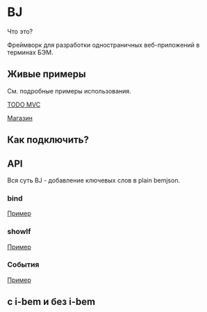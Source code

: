 # BJ
Что это? 

Фреймворк для разработки одностраничных веб-приложений в терминах БЭМ.

## Живые примеры
См. подробные примеры использования. 

[TODO MVC](http://bem-bj.github.io/bj/todo/)

[Магазин](https://github.com/bem-bj/bj/blob/master/examples/shop-i-bem/pages/shop-app/shop-app.js)

## Как подключить?

## API

Вся суть BJ - добавление ключевых слов в plain bemjson.

### bind

[Пример](http://bem-bj.github.io/bj/api-methods/bind/bind.html)

### showIf

[Пример](http://bem-bj.github.io/bj/api-methods/show-if/show-if.html)

### События

[Пример](http://bem-bj.github.io/bj/api-methods/events/events.html)

## с i-bem и без i-bem
